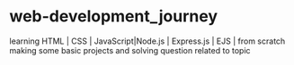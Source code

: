 # web-development_journey
 learning HTML | CSS | JavaScript|Node.js | Express.js | EJS | from scratch
making some basic projects and solving question related to topic
